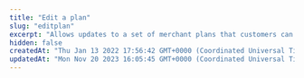 ```yaml
---
title: "Edit a plan"
slug: "editplan"
excerpt: "Allows updates to a set of merchant plans that customers can use to initiate automatic payments. Each plan defines the fixed amount, periodic frequency, tax, convenience fees, tip, and so on. You can create as many recurring payment plans as required."
hidden: false
createdAt: "Thu Jan 13 2022 17:56:42 GMT+0000 (Coordinated Universal Time)"
updatedAt: "Mon Nov 20 2023 16:05:45 GMT+0000 (Coordinated Universal Time)"
---
```

